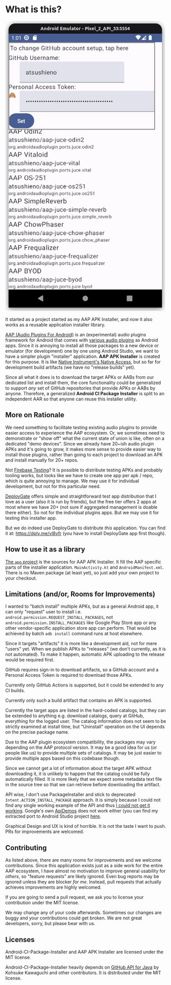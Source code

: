 # What is this?

![AAP APK Installer sshot](./docs/images/aap-ci-package-installer.png)

It started as a project started as my AAP APK Installer, and now it also works as a reusable application installer library.

[AAP (Audio Plugins For Android)](https://github.com/atsushieno/aap-core) is an (experimental) audio plugins framework for Android that comes with [various audio plugins](https://github.com/atsushieno/aap-core/wiki/List-of-AAP-plugins-and-hosts) as Android apps. Since it is annoying to install all those packages to a new device or emulator (for development) one by one using Android Studio, we want to have a simpler plugin "installer" application. **AAP APK Installer** is created for this purpose. It is like [Native Instrument's Native Access](https://www.native-instruments.com/en/specials/native-access-2/), but so far for development build artifacts (we have no "release builds" yet).

Since all what it does is to download the target APKs or AABs from our dedicated list and install them, the core functionality could be generalized to support *any* set of GitHub repositories that provide APKs or AABs by anyone. Therefore, a generalized **Android CI Package Installer** is split to an independent AAR so that anyone can reuse this installer utility.

## More on Rationale

We need something to facilitate testing existing audio plugins to provide easier access to experience the AAP ecosystem. Or, we sometimes need to demonstrate or "show off" what the current state of union is like, often on a dedicated "demo devices". Since we already have 20~ish audio plugin APKs and it's going to grow, it makes more sense to provide easier way to install those plugins, rather than going to each project to download an APK and install manually for 20+ repos.

Not [Firebase Testing](https://firebase.google.com/docs/app-distribution/android/distribute-gradle)? It is possible to distribute testing APKs and probably tooling works, but looks like we have to create one app per apk / repo, which is quite annoying to manage. We may use it for individual development, but not for this particular need.

[DeployGate](https://deploygate.com/?locale=en) offers simple and straightforward test app distribution that I love as a user (also it is run by friends), but the free tier offers 2 apps at most where we have 20+ (not sure if aggregated management is doable there either). So not for the individual plugins apps. But we may use it for testing *this* installer app.

But we do indeed use DeployGate to distribute *this* application. You can find it at: https://dply.me/vl8vfr (you have to install DeployGate app first though).

## How to use it as a library

[The `app` project](https://github.com/atsushieno/android-ci-package-installer/blob/main/app/) is the sources for AAP APK Installer. It fill the AAP specific parts of the installer application. `MainActivity.kt` and `AndroidManifest.xml`. There is no Maven package (at least yet), so just add your own project to your checkout.

## Limitations (and/or, Rooms for Improvements)

I wanted to "batch install" multiple APKs, but as a general Android app, it can only "request" user to install i.e. `android.permission.REQUEST_INSTALL_PACKAGES`, not `android.permission.INSTALL_PACKAGES` like Google Play Store app or any other vendor-specific application store app can perform. That would be achieved by batch `adb install` command runs at host elsewhere.

Since it targets "artifacts" it is more like a development aid, not for mere "users" yet. When we publish APKs to "releases" (we don't currently, as it is not automated). To make it happen, automatic APK uploading to the release would be required first.

GitHub requires sign-in to download artifacts, so a GitHub account and a Personal Access Token is required to download those APKs.

Currently only GitHub Actions is supported, but it could be extended to any CI builds.

Currently only such a build artifact that contains an APK is supported.

Currently the target apps are listed in the hard-coded catalogs, but they can be extended to anything e.g. download catalogs, query at GitHub, everything for the logged user. The catalog information does not seem to be strictly examined at install time, but "Uninstall" operation on the UI depends on the precise package name.

Due to the AAP plugin ecosystem compatibility, the packages may vary depending on the AAP protocol version. It may be a good idea for us (or people like us) to provide multiple sets of catalogs. It may be just easier to provide multiple apps based on this codebase though.

Since we cannot get a lot of information about the target APK without downloading it, it is unlikely to happen that the catalog could be fully automatically filled. It is more likely that we expect some metadata text file in the source tree so that we can retrieve before downloading the artifact.

API wise, I don't use PackageInstaller and stick to deprecated `Intent.ACTION_INSTALL_PACKAGE` approach. It is simply because I could not find any single working example of the API and thus [I could not get it working](https://github.com/atsushieno/android-ci-package-installer/blob/a41ea213728bd8434da08b04497988cfa4757145/app/src/main/java/dev/atsushieno/cipackageinstaller/AppModel.kt#L73). Google's own [ApiDemos](https://android.googlesource.com/platform/development/+/master/samples/ApiDemos/) does not work either (you can find my extracted port to Android Studio project [here](https://drive.google.com/file/d/1IRGJSTbR2fJzveJjbP6Y9sNynh3tWXIj/view?usp=share_link).

Graphical Design and UX is kind of horrible. It is not the taste I want to push. PRs for improvements are welcomed.

## Contributing

As listed above, there are many rooms for improvements and we welcome contributions. Since this application exists just as a side work for the entire AAP ecosystem, I have almost no motivation to improve general usability for *others*, so "feature requests" are likely ignored. Even bug reports may be ignored unless they are blocker *for me*. Instead, pull requests that actually achieves improvements are highly welcomed.

If you are going to send a pull request, we ask you to license your contribution under the MIT license.

We may change any of your code afterwards. Sometimes our changes are buggy and your contributions could get broken. We are not great developers, sorry, but please bear with us.

## Licenses

Android-CI-Package-Installer and AAP APK Installer are licensed under the MIT license.

Android-CI-Package-Installer heavily depends on [GitHub API for Java](https://github-api.kohsuke.org/) by Kohsuke Kawaguchi and other contributors. It is distributed under the MIT license.
